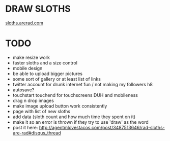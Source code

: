 # DRAW SLOTHS

[sloths.arerad.com](http://sloths.arerad.com)

# TODO

  - make resize work
  - faster sloths and a size control
  - mobile design
  - be able to upload bigger pictures
  - some sort of gallery or at least list of links
  - twitter account for drunk internet fun / not making my followers h8
  - autosave?
  - touchstart touchend for touchscreens DUH and mobileness
  - drag n drop images
  - make image upload button work consistently
  - page with list of new sloths
  - add data (sloth count and how much time they spent on it)
  - make it so an error is thrown if they try to use 'draw' as the word
  - post it here:
    http://agentmlovestacos.com/post/3487513646/rad-sloths-are-rad#disqus_thread

